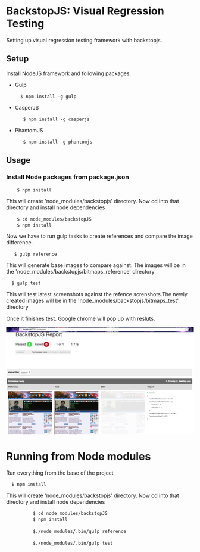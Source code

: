 BackstopJS: Visual Regression Testing
==========================
Setting up visual regression testing framework with backstopjs.

## Setup

Install NodeJS framework and following packages.


 * Gulp

         $ npm install -g gulp

* CasperJS

         $ npm install -g casperjs


* PhantomJS

         $ npm install -g phantomjs


## Usage

### Install Node packages from package.json

        $ npm install



This will create 'node_modules/backstopjs' directory. Now cd into that directory and install node dependencies

        $ cd node_modules/backstopJS
        $ npm install

Now we have to run gulp tasks to create references and compare the image difference.


       $ gulp reference

This will generate base images to compare against. The images will be in the 'node_modules/backstopjs/bitmaps_reference' directory

      $ gulp test

This will test latest screenshots against the refence screnshots.The newly created images will be  in the 'node_modules/backstopjs/bitmaps_test' directory

Once it finishes test. Google chrome will pop up with resluts.

![alt tag](https://github.com/Shashikant86/visual-regression-backstopjs/blob/master/report.png)


# Running from Node modules

Run everything from the base of the project

      $ npm install

This will create 'node_modules/backstopjs' directory. Now cd into that directory and install node dependencies

              $ cd node_modules/backstopJS
              $ npm install

              $./node_modules/.bin/gulp reference

              $./node_modules/.bin/gulp test
